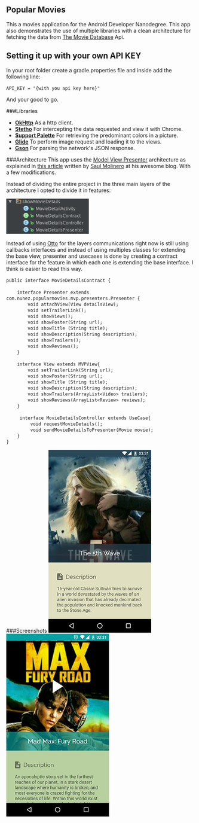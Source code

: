 ## Popular Movies
This a movies application for the Android Developer Nanodegree. This app also demonstrates the use of multiple libraries
with a clean architecture for fetching the data from [The Movie Database](https://www.themoviedb.org) Api.

## Setting it up with your own API KEY
In your root folder create a gradle.properties file and inside add the following line:
```
API_KEY = "{with you api key here}"
```
And your good to go.

###Libraries
- **[OkHttp](https://square.github.io/okhttp/)** As a http client.
- **[Stetho](https://facebook.github.io/stetho/)** For intercepting the data requested and view it with Chrome.
- **[Support Palette](https://developer.android.com/reference/android/support/v7/graphics/Palette.html)** For retrieving the predominant colors in a picture. 
- **[Glide](https://github.com/bumptech/glide)** To perform image request and loading it to the views.
- **[Gson](https://github.com/google/gson)** For parsing the network's JSON response.

###Architecture
This app uses the [Model View Presenter](https://en.wikipedia.org/wiki/Model%E2%80%93view%E2%80%93presenter) architecture as explained in [this article](https://saulmm.github.io/2015/02/02/A%20useful%20stack%20on%20android%20%231,%20architecture/)
written by [Saul Molinero](https://plus.google.com/+SaulMolineroMalvido) at his awesome blog. With a few modifications.

Instead of dividing the entire project in the three main layers of the architecture I opted to divide it
in features:

![Feature](/screenshots/feature.png?raw=true)

Instead of using [Otto](https://github.com/square/otto) for the layers communications right now is still using
callbacks interfaces and instead of using multiples classes for extending the base view, presenter and usecases
is done by creating a contract interface for the feature in which each one is extending the base interface. 
I think is easier to read this way.

```
public interface MovieDetailsContract {

    interface Presenter extends com.nunez.popularmovies.mvp.presenters.Presenter { 
        void attachView(View detailsView);
        void setTrailerLink();
        void showViews();
        void showPoster(String url);
        void showTitle (String title);
        void showDescription(String description);
        void showTrailers();
        void showReviews(); 
    }

    interface View extends MVPView{
        void setTrailerLink(String url);
        void showPoster(String url);
        void showTitle (String title);
        void showDescription(String description);
        void showTrailers(ArrayList<Video> trailers);
        void showReviews(ArrayList<Review> reviews); 
    } 
    
     interface MovieDetailsController extends UseCase{
         void requestMovieDetails();
         void sendMovieDetailsToPresenter(Movie movie);
    }
}

```

###Screenshots
![1](/screenshots/Screenshot_1.png?raw=true)
![2](/screenshots/Screenshot_2.png?raw=true)


